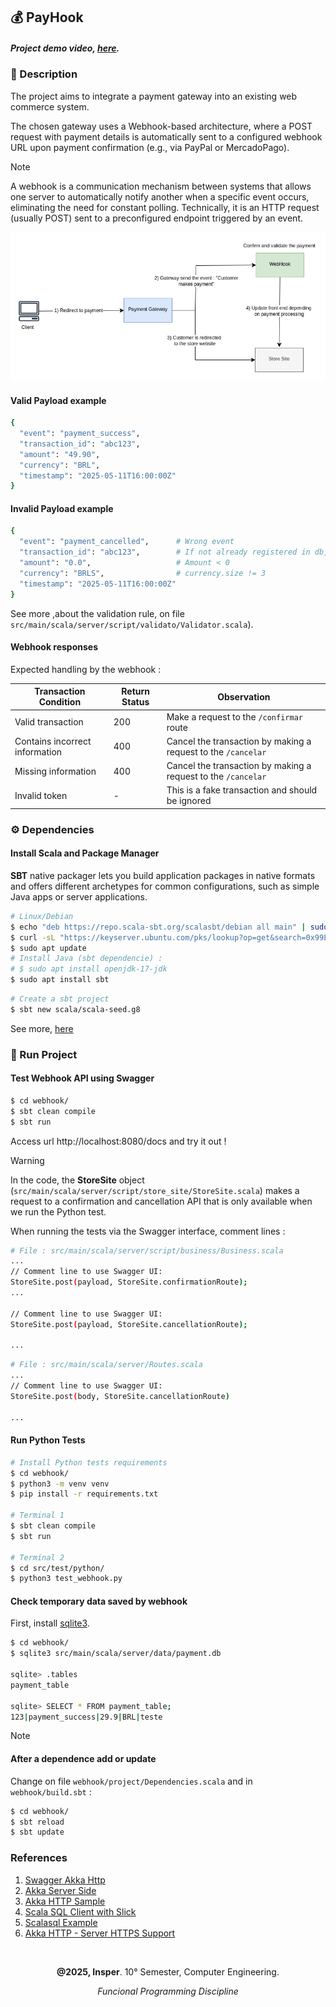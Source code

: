## 💰  PayHook

##### Project demo video, [here](https://youtu.be/Z1VX9dBI77s).

### 📌 Description

The project aims to integrate a payment gateway into an existing web commerce system. 

The chosen gateway uses a Webhook-based architecture, where a POST request with payment details is automatically sent to a configured webhook URL upon payment confirmation (e.g., via PayPal or MercadoPago).

> [!NOTE]
> 
> A webhook is a communication mechanism between systems that allows one server to automatically notify another when a specific event occurs, eliminating the need for constant polling. Technically, it is an HTTP request (usually POST) sent to a preconfigured endpoint triggered by an event.
>

<img src="media/Webhook.png" width="600">


#### Valid Payload example

```bash
{ 
  "event": "payment_success",
  "transaction_id": "abc123",
  "amount": "49.90",
  "currency": "BRL",
  "timestamp": "2025-05-11T16:00:00Z" 
}  
```

#### Invalid Payload example

```bash
{ 
  "event": "payment_cancelled",      # Wrong event
  "transaction_id": "abc123",        # If not already registered in db, is ok
  "amount": "0.0",                   # Amount < 0
  "currency": "BRLS",                # currency.size != 3
  "timestamp": "2025-05-11T16:00:00Z" 
}  
```

See more ,about the validation rule, on file `src/main/scala/server/script/validato/Validator.scala`).


#### Webhook responses
Expected handling by the webhook :

| Transaction Condition          | Return Status | Observation                                                   |
|--------------------------------|---------------|---------------------------------------------------------------|
| Valid transaction              | 200           | Make a request to the `/confirmar` route                      |
| Contains incorrect information | 400           | Cancel the transaction by making a request to the `/cancelar` |
| Missing information            | 400           | Cancel the transaction by making a request to the `/cancelar`                    |
| Invalid token                  | -             | This is a fake transaction and should be ignored              |


### ⚙️ Dependencies

#### Install Scala and Package Manager

**SBT** native packager lets you build application packages in native formats and offers different archetypes for common configurations, such as simple Java apps or server applications.

```bash
# Linux/Debian
$ echo "deb https://repo.scala-sbt.org/scalasbt/debian all main" | sudo tee /etc/apt/sources.list.d/sbt.list
$ curl -sL "https://keyserver.ubuntu.com/pks/lookup?op=get&search=0x99E82A75642AC823" | sudo apt-key add
$ sudo apt update
# Install Java (sbt dependencie) : 
# $ sudo apt install openjdk-17-jdk
$ sudo apt install sbt
```

```bash
# Create a sbt project
$ sbt new scala/scala-seed.g8
```

See more, [here](https://www.scala-sbt.org/sbt-native-packager/introduction.html)

### 🚀 Run Project

#### Test Webhook API using Swagger
```bash
$ cd webhook/
$ sbt clean compile
$ sbt run
```

Access url http://localhost:8080/docs and try it out !

> [!WARNING]
>
> In the code, the **StoreSite** object (`src/main/scala/server/script/store_site/StoreSite.scala`) makes a request to a confirmation and cancellation API that is only available when we run the Python test.
> 
> When running the tests via the Swagger interface, comment lines : 
> ```bash
> # File : src/main/scala/server/script/business/Business.scala
> ...
> // Comment line to use Swagger UI:
> StoreSite.post(payload, StoreSite.confirmationRoute);
> ...
> 
> // Comment line to use Swagger UI:
> StoreSite.post(payload, StoreSite.cancellationRoute);
> 
> ...
> ```
> ```bash
> # File : src/main/scala/server/Routes.scala
> ...
> // Comment line to use Swagger UI:
> StoreSite.post(body, StoreSite.cancellationRoute)
> 
> ...
>```


#### Run Python Tests

```bash
# Install Python tests requirements
$ cd webhook/
$ python3 -m venv venv
$ pip install -r requirements.txt

# Terminal 1
$ sbt clean compile
$ sbt run

# Terminal 2 
$ cd src/test/python/
$ python3 test_webhook.py
```

#### Check temporary data saved by webhook

First, install [sqlite3](https://www.tutorialspoint.com/sqlite/sqlite_installation.htm).

```bash
$ cd webhook/
$ sqlite3 src/main/scala/server/data/payment.db
   
sqlite> .tables
payment_table

sqlite> SELECT * FROM payment_table;
123|payment_success|29.9|BRL|teste
```


> [!NOTE]
> #### After a dependence add or update
> 
> Change on file `webhook/project/Dependencies.scala` and in `webhook/build.sbt` :
> 
> ```bash
> $ cd webhook/
> $ sbt reload
> $ sbt update
> ```

### References

1. [Swagger Akka Http](https://index.scala-lang.org/swagger-akka-http/swagger-akka-http)
2. [Akka Server Side](https://doc.akka.io/libraries/akka-http/current/server-side/index.html)
3. [Akka HTTP Sample](https://github.com/pjfanning/swagger-akka-http-sample/tree/main)
4. [Scala SQL Client with Slick](https://medium.com/rahasak/sqlite-scala-client-with-slick-8b122b334b39)
5. [Scalasql Example](https://github.com/com-lihaoyi/scalasql/blob/main/scalasql/test/src/example/SqliteExample.scala)
6. [Akka HTTP - Server HTTPS Support](https://doc.akka.io/libraries/akka-http/current/server-side/server-https-support.html)

<br>

<div align="center">

**@2025, Insper**. 10° Semester, Computer Engineering.

_Funcional Programming Discipline_

</div>